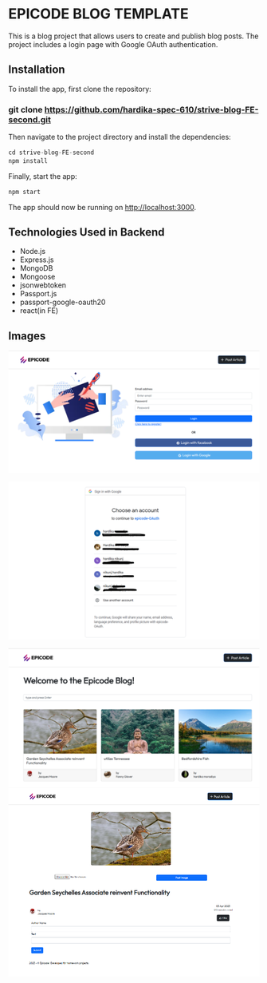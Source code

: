 # EPICODE BLOG TEMPLATE

This is a blog project that allows users to create and publish blog posts. The project includes a login page with Google OAuth authentication.

## Installation

To install the app, first clone the repository:

### git clone https://github.com/hardika-spec-610/strive-blog-FE-second.git

Then navigate to the project directory and install the dependencies:

```javascript
cd strive-blog-FE-second
npm install
```

Finally, start the app:

```javascript
npm start
```

The app should now be running on [http://localhost:3000](http://localhost:3000).

## Technologies Used in Backend

- Node.js
- Express.js
- MongoDB
- Mongoose
- jsonwebtoken
- Passport.js
- passport-google-oauth20
- react(in FE)

## Images

![image](/public/img/login1.png)

![image](/public/img/login2.png)

![image](/public/img/blogs1.png)
![image](/public/img/blog2.png)

